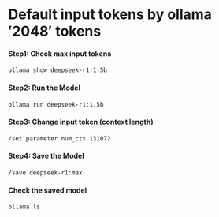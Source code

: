 # Default input tokens by ollama $'2048'$ tokens

#### Step1: Check max input tokens
```
ollama show deepseek-r1:1.5b
```
#### Step2: Run the Model
```
ollama run deepseek-r1:1.5b
```
#### Step3: Change input token (context length)
```
/set parameter num_ctx 131072
```
#### Step4: Save the Model
```
/save deepseek-r1:max
```
#### Check the saved model
```
ollama ls
```
